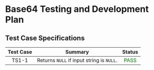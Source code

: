 # Base64 Testing and Development Plan
## Test Case Specifications

| Test Case | Summary | Status |
| :-------: | :-----: | :----: |
| TS1-1 | Returns `NULL` if input string is `NULL`.   | <span style="color: green;">PASS</span> |
